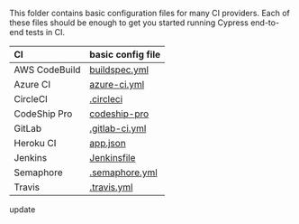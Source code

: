 This folder contains basic configuration files for many CI providers. Each of these files should be enough to get you started running Cypress end-to-end tests in CI.

CI | basic config file
:--- | :---
AWS CodeBuild | [buildspec.yml](buildspec.yml)
Azure CI | [azure-ci.yml](azure-ci.yml)
CircleCI | [.circleci](.circleci)
CodeShip Pro | [codeship-pro](codeship-pro)
GitLab | [.gitlab-ci.yml](.gitlab-ci.yml)
Heroku CI | [app.json](app.json)
Jenkins | [Jenkinsfile](Jenkinsfile)
Semaphore | [.semaphore.yml](.semaphore.yml)
Travis | [.travis.yml](.travis.yml)
update